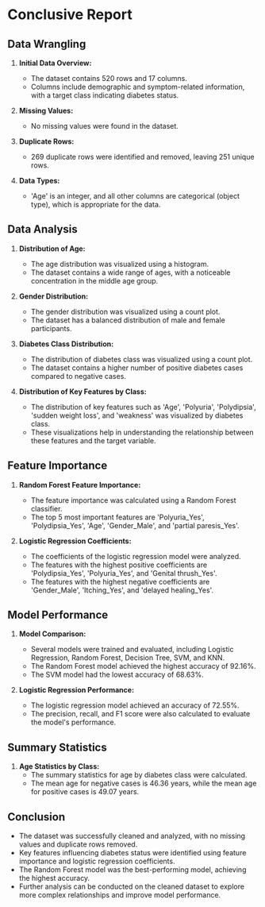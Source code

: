 
# Conclusive Report

## Data Wrangling

1. **Initial Data Overview:**
    - The dataset contains 520 rows and 17 columns.
    - Columns include demographic and symptom-related information, with a target class indicating diabetes status.

2. **Missing Values:**
    - No missing values were found in the dataset.

3. **Duplicate Rows:**
    - 269 duplicate rows were identified and removed, leaving 251 unique rows.

4. **Data Types:**
    - 'Age' is an integer, and all other columns are categorical (object type), which is appropriate for the data.

## Data Analysis

1. **Distribution of Age:**
    - The age distribution was visualized using a histogram.
    - The dataset contains a wide range of ages, with a noticeable concentration in the middle age group.

2. **Gender Distribution:**
    - The gender distribution was visualized using a count plot.
    - The dataset has a balanced distribution of male and female participants.

3. **Diabetes Class Distribution:**
    - The distribution of diabetes class was visualized using a count plot.
    - The dataset contains a higher number of positive diabetes cases compared to negative cases.

4. **Distribution of Key Features by Class:**
    - The distribution of key features such as 'Age', 'Polyuria', 'Polydipsia', 'sudden weight loss', and 'weakness' was visualized by diabetes class.
    - These visualizations help in understanding the relationship between these features and the target variable.

## Feature Importance

1. **Random Forest Feature Importance:**
    - The feature importance was calculated using a Random Forest classifier.
    - The top 5 most important features are 'Polyuria_Yes', 'Polydipsia_Yes', 'Age', 'Gender_Male', and 'partial paresis_Yes'.

2. **Logistic Regression Coefficients:**
    - The coefficients of the logistic regression model were analyzed.
    - The features with the highest positive coefficients are 'Polydipsia_Yes', 'Polyuria_Yes', and 'Genital thrush_Yes'.
    - The features with the highest negative coefficients are 'Gender_Male', 'Itching_Yes', and 'delayed healing_Yes'.

## Model Performance

1. **Model Comparison:**
    - Several models were trained and evaluated, including Logistic Regression, Random Forest, Decision Tree, SVM, and KNN.
    - The Random Forest model achieved the highest accuracy of 92.16%.
    - The SVM model had the lowest accuracy of 68.63%.

2. **Logistic Regression Performance:**
    - The logistic regression model achieved an accuracy of 72.55%.
    - The precision, recall, and F1 score were also calculated to evaluate the model's performance.

## Summary Statistics

1. **Age Statistics by Class:**
    - The summary statistics for age by diabetes class were calculated.
    - The mean age for negative cases is 46.36 years, while the mean age for positive cases is 49.07 years.

## Conclusion

- The dataset was successfully cleaned and analyzed, with no missing values and duplicate rows removed.
- Key features influencing diabetes status were identified using feature importance and logistic regression coefficients.
- The Random Forest model was the best-performing model, achieving the highest accuracy.
- Further analysis can be conducted on the cleaned dataset to explore more complex relationships and improve model performance.
